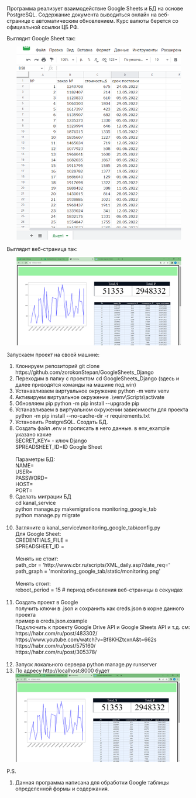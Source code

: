 Программа реализует взаимодействие Google Sheets и БД на основе PostgreSQL.
Содержание документа выводиться онлайн на веб-странице с автоматическим обновлением.
Курс валюты берется со официальной ссылки ЦБ РФ.

Выглядит Google Sheet так:
<p align="center">
  <img src="https://github.com/zorokonStepan/GoogleSheets_Django/raw/main/img_git/google_sh.png" width="450" title="GoogleSheet">
</p>

Выглядит веб-страница так:
<p align="center">
  <img src="https://github.com/zorokonStepan/GoogleSheets_Django/raw/main/img_git/new_web_page.png" width="450" title="WebPage">
</p>

Запускаем проект на своей машине:
<ol>
    <li>Клонируем репозиторий git clone https://github.com/zorokonStepan/GoogleSheets_Django</li>
    <li>Переходим в папку с проектом cd GoogleSheets_Django (здесь и далее приводятся команды на машине под win)</li>
    <li>Устанавливаем виртуальное окружение python -m venv venv</li>
    <li>Активируем виртуальное окружение .\venv\Scripts\activate</li>
    <li>Обновляем pip python -m pip install --upgrade pip</li>
    <li>Устанавливаем в виртуальном окружении зависимости для проекта 
        python -m pip install --no-cache-dir -r requirements.txt</li>
    <li>Установить PostgreSQL. Создать БД.</li>
    <li>Создать файл .env и прописать в него данные. в env_example указано какие<br>
        SECRET_KEY= - ключ Django<br>
        SPREADSHEET_ID=ID Google Sheet<br>
        <br>
        Параметры БД:<br>
        NAME=<br>
        USER=<br>
        PASSWORD=<br>
        HOST=<br>
        PORT=<br>
    </li>
    <li>Сделать миграции БД<br>
        cd kanal_service<br>
        python manage.py makemigrations monitoring_google_tab<br>
        python manage.py migrate<br>
        <br></li>
    <li>Загляните в kanal_service\monitoring_google_tab\config.py<br>
        Для Google Sheet:<br>
        CREDENTIALS_FILE =<br>
        SPREADSHEET_ID =<br>
        <br>
        Менять не стоит:<br>
        path_cbr = 'http://www.cbr.ru/scripts/XML_daily.asp?date_req='<br>
        path_graph = 'monitoring_google_tab/static/monitoring.png'<br>
        <br>
        Менять стоит:<br>
        reboot_period = 15  # период обновления веб-страницы в секундах<br>
        <br>
    </li>
    <li>Создать проект в Google<br>
        получить ключи в .json и сохранить как creds.json в корне данного проекта<br>
        пример в creds.json.example<br>
        Подключить к проекту Google Drive API и Google Sheets API и т.д. см:<br>
        https://habr.com/ru/post/483302/<br>
        https://www.youtube.com/watch?v=Bf8KHZtcxnA&t=662s<br>
        https://habr.com/ru/post/575160/<br>
        https://habr.com/ru/post/305378/<br>
        <br>
    </li>
    <li>Запуск локального сервера python manage.py runserver<br></li>
    <li>По адресу http://localhost:8000 будет 
    <img src="https://github.com/zorokonStepan/GoogleSheets_Django/raw/main/img_git/new_web_page.png" width="450" title="WebPage"></li>
</ol>

P.S.
<ol>
    <li>Данная программа написана для обработки Google таблицы определенной формы и содержания.</li>
</ol>


